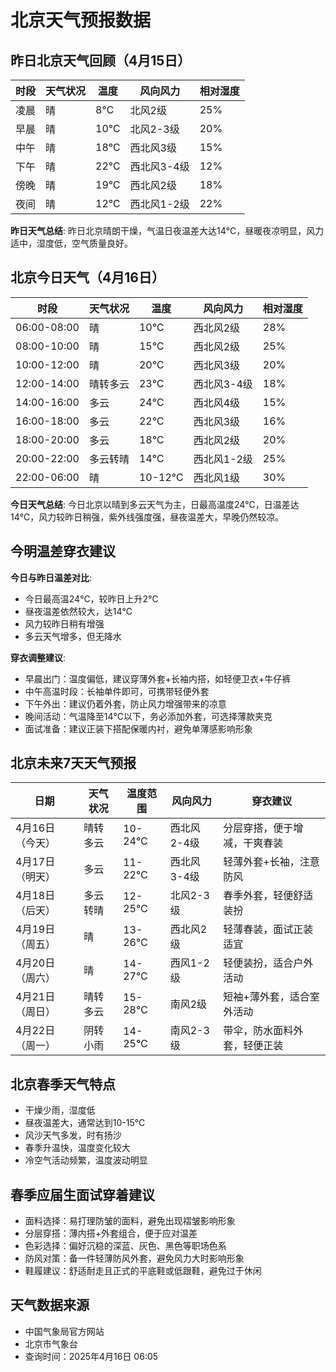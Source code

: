 # 北京天气预报数据

## 昨日北京天气回顾（4月15日）

| 时段 | 天气状况 | 温度 | 风向风力 | 相对湿度 |
|------|----------|---------|----------|----------|
| 凌晨 | 晴 | 8℃ | 北风2级 | 25% |
| 早晨 | 晴 | 10℃ | 北风2-3级 | 20% |
| 中午 | 晴 | 18℃ | 西北风3级 | 15% |
| 下午 | 晴 | 22℃ | 西北风3-4级 | 12% |
| 傍晚 | 晴 | 19℃ | 西北风2级 | 18% |
| 夜间 | 晴 | 12℃ | 西北风1-2级 | 22% |

**昨日天气总结**: 昨日北京晴朗干燥，气温日夜温差大达14℃，昼暖夜凉明显，风力适中，湿度低，空气质量良好。

## 北京今日天气（4月16日）

| 时段 | 天气状况 | 温度 | 风向风力 | 相对湿度 |
|------|----------|---------|----------|----------|
| 06:00-08:00 | 晴 | 10℃ | 西北风2级 | 28% |
| 08:00-10:00 | 晴 | 15℃ | 西北风2级 | 25% |
| 10:00-12:00 | 晴 | 20℃ | 西北风3级 | 20% |
| 12:00-14:00 | 晴转多云 | 23℃ | 西北风3-4级 | 18% |
| 14:00-16:00 | 多云 | 24℃ | 西北风4级 | 15% |
| 16:00-18:00 | 多云 | 22℃ | 西北风3级 | 16% |
| 18:00-20:00 | 多云 | 18℃ | 西北风2级 | 20% |
| 20:00-22:00 | 多云转晴 | 14℃ | 西北风1-2级 | 25% |
| 22:00-06:00 | 晴 | 10-12℃ | 西北风1级 | 30% |

**今日天气总结**: 今日北京以晴到多云天气为主，日最高温度24℃，日温差达14℃，风力较昨日稍强，紫外线强度强，昼夜温差大，早晚仍然较凉。

## 今明温差穿衣建议

**今日与昨日温差对比**:
- 今日最高温24℃，较昨日上升2℃
- 昼夜温差依然较大，达14℃
- 风力较昨日稍有增强
- 多云天气增多，但无降水

**穿衣调整建议**:
- 早晨出门：温度偏低，建议穿薄外套+长袖内搭，如轻便卫衣+牛仔裤
- 中午高温时段：长袖单件即可，可携带轻便外套
- 下午外出：建议仍着外套，防止风力增强带来的凉意
- 晚间活动：气温降至14℃以下，务必添加外套，可选择薄款夹克
- 面试准备：建议正装下搭配保暖内衬，避免单薄感影响形象

## 北京未来7天天气预报

| 日期 | 天气状况 | 温度范围 | 风向风力 | 穿衣建议 |
|------|----------|----------|----------|----------|
| 4月16日（今天） | 晴转多云 | 10-24℃ | 西北风2-4级 | 分层穿搭，便于增减，干爽春装 |
| 4月17日（明天） | 多云 | 11-22℃ | 西北风3-4级 | 轻薄外套+长袖，注意防风 |
| 4月18日（后天） | 多云转晴 | 12-25℃ | 北风2-3级 | 春季外套，轻便舒适装扮 |
| 4月19日（周五） | 晴 | 13-26℃ | 西北风2级 | 轻薄春装，面试正装适宜 |
| 4月20日（周六） | 晴 | 14-27℃ | 西风1-2级 | 轻便装扮，适合户外活动 |
| 4月21日（周日） | 晴转多云 | 15-28℃ | 南风2级 | 短袖+薄外套，适合室外活动 |
| 4月22日（周一） | 阴转小雨 | 14-25℃ | 南风2-3级 | 带伞，防水面料外套，轻便正装 |

## 北京春季天气特点

- 干燥少雨，湿度低
- 昼夜温差大，通常达到10-15℃
- 风沙天气多发，时有扬沙
- 春季升温快，温度变化较大
- 冷空气活动频繁，温度波动明显

## 春季应届生面试穿着建议

- 面料选择：易打理防皱的面料，避免出现褶皱影响形象
- 分层穿搭：薄内搭+外套组合，便于应对温差
- 色彩选择：偏好沉稳的深蓝、灰色、黑色等职场色系
- 防风对策：备一件轻薄防风外套，避免风力大时影响形象
- 鞋履建议：舒适耐走且正式的平底鞋或低跟鞋，避免过于休闲

## 天气数据来源
- 中国气象局官方网站
- 北京市气象台
- 查询时间：2025年4月16日 06:05 